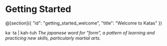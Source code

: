 # Getting Started

@[section]({
    "id": "getting_started_welcome",
    "title": "Welcome to Katas"
})

kaˑ ta | kah-tuh
_The japanese word for "form", a pattern of learning and practicing new skills, particularly martial arts._
